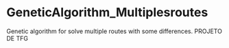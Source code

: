 # GeneticAlgorithm_Multiplesroutes
Genetic algorithm for solve multiple routes with some differences.
PROJETO DE TFG
